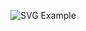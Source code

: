 ![SVG Example](https://readme-decorate.vercel.app/api/get?type=wave&text=%EB%91%A0%EB%B0%94+%EB%91%A0%EB%B0%94+%EB%91%90%EB%B9%84%EB%91%90%EB%B0%94&width=810&height=250&fontSize=52&fontWeight=1000&useGradient=false&fontColor=%23333333&backgroundColor=%23ffffff00&gradientColor1=&gradientColor2=)
